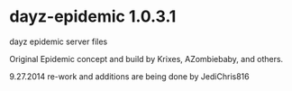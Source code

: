 dayz-epidemic 1.0.3.1
=============

dayz epidemic server files

Original Epidemic concept and build by Krixes, AZombiebaby, and others.  

9.27.2014
re-work and additions are being done by JediChris816
